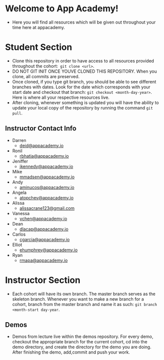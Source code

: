 # Welcome to App Academy! 

* Here you will find all resources which will be given out throughout your time here at appacademy. 

# Student Section 
* Clone this repository in order to have access to all resources provided throughout the cohort:``` git clone <url>```.
* DO NOT GIT INIT ONCE YOUVE CLONED THIS REPOSITORY. When you clone, all commits are preserved.
* Once cloned, if you type git branch, you should be able to see different branches with dates.  Look for the date which corresponds with your start date and checkout that branch: ```git checkout <month-day-year>```. Here is where all your respective resources live.
* After cloning, whenever something is updated you will have the ability to update your local copy of the repository by running the command ```git pull```.  

## Instructor Contact Info 

* Darren 
    * deid@appacademy.io
* Ronil
    *  rbhatia@appacademy.io
* Jeniffer
    * jkennedy@appacademy.io
* Mike 
    * mmadsen@appacademy.io
* Andy 
    * aminucos@appacademy.io
* Angela 
    * atopchev@appacademy.io
* Alissa 
    * alissacrane123@gmail.com
* Vanessa
    * vchen@appacademy.io
* Dean 
    * dlacap@appacademy.io
* Carlos 
    * cgarcia@appacademy.io
* Elliot
    * ehumphrey@appacademy.io
* Ryan 
    * rmapa@appacademy.io

# Instructor Section

* Each cohort will have its own branch.  The master branch serves as the skeleton branch.  Whenever you want to make a new branch for a cohort, branch from the master branch and name it as such: ```git branch <month-start day-year```.  

## Demos

*  Demos from lecture live within the demos repository.  For every demo, checkout the appropriate branch for the current cohort, cd into the demo directory, and create the directory for the demo you are doing.  After finishing the demo, add,commit and push your work.